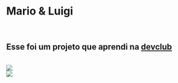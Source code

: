 <h1> Mario & Luigi </h1>
<br>
<h2> Esse foi um projeto que aprendi na <a href="https://rodolfomori.com.br/missao-programador-do-zero-cv2/">devclub</a></h2>
<br>
<img src="https://github.com/edu-pro041/mario-luigi-encanadores/blob/main/Captura%20de%20tela%202024-01-14%20123621.png?raw=true">
<br>
<img src="https://github.com/edu-pro041/mario-luigi-encanadores/blob/main/Captura%20de%20tela%202024-01-15%20200426.png?raw=true">

